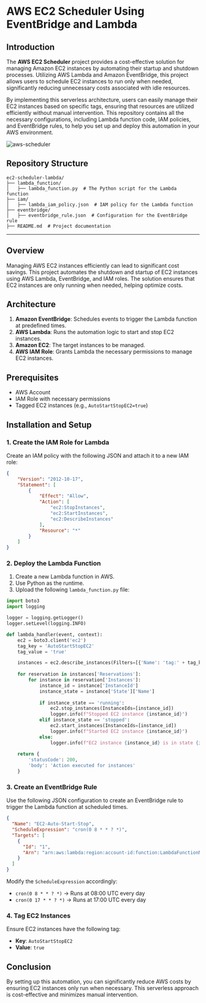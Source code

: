 # AWS EC2 Scheduler Using EventBridge and Lambda

## Introduction

The **AWS EC2 Scheduler** project provides a cost-effective solution for managing Amazon EC2 instances by automating their startup and shutdown processes. Utilizing AWS Lambda and Amazon EventBridge, this project allows users to schedule EC2 instances to run only when needed, significantly reducing unnecessary costs associated with idle resources.

By implementing this serverless architecture, users can easily manage their EC2 instances based on specific tags, ensuring that resources are utilized efficiently without manual intervention. This repository contains all the necessary configurations, including Lambda function code, IAM policies, and EventBridge rules, to help you set up and deploy this automation in your AWS environment.

![aws-scheduler](https://github.com/user-attachments/assets/1efd03cd-5464-4039-9ac5-8b5a2396efd9)


## Repository Structure
```
ec2-scheduler-lambda/
├── lambda_function/
│   ├── lambda_function.py  # The Python script for the Lambda function
├── iam/
│   ├── lambda_iam_policy.json  # IAM policy for the Lambda function
├── eventbridge/
│   ├── eventbridge_rule.json  # Configuration for the EventBridge rule
├── README.md  # Project documentation
```

---
## Overview
Managing AWS EC2 instances efficiently can lead to significant cost savings. This project automates the shutdown and startup of EC2 instances using AWS Lambda, EventBridge, and IAM roles. The solution ensures that EC2 instances are only running when needed, helping optimize costs.

## Architecture

1. **Amazon EventBridge**: Schedules events to trigger the Lambda function at predefined times.
2. **AWS Lambda**: Runs the automation logic to start and stop EC2 instances.
3. **Amazon EC2**: The target instances to be managed.
4. **AWS IAM Role**: Grants Lambda the necessary permissions to manage EC2 instances.

## Prerequisites
- AWS Account
- IAM Role with necessary permissions
- Tagged EC2 instances (e.g., `AutoStartStopEC2=true`)

## Installation and Setup

### 1. Create the IAM Role for Lambda
Create an IAM policy with the following JSON and attach it to a new IAM role:

```json
{
    "Version": "2012-10-17",
    "Statement": [
        {
            "Effect": "Allow",
            "Action": [
                "ec2:StopInstances",
                "ec2:StartInstances",
                "ec2:DescribeInstances"
            ],
            "Resource": "*"
        }
    ]
}
```

### 2. Deploy the Lambda Function
1. Create a new Lambda function in AWS.
2. Use Python as the runtime.
3. Upload the following `lambda_function.py` file:

```python
import boto3
import logging

logger = logging.getLogger()
logger.setLevel(logging.INFO)

def lambda_handler(event, context):
    ec2 = boto3.client('ec2')
    tag_key = 'AutoStartStopEC2'
    tag_value = 'true'

    instances = ec2.describe_instances(Filters=[{'Name': 'tag:' + tag_key, 'Values': [tag_value]}])
    
    for reservation in instances['Reservations']:
        for instance in reservation['Instances']:
            instance_id = instance['InstanceId']
            instance_state = instance['State']['Name']
            
            if instance_state == 'running':
                ec2.stop_instances(InstanceIds=[instance_id])
                logger.info(f"Stopped EC2 instance {instance_id}")
            elif instance_state == 'stopped':
                ec2.start_instances(InstanceIds=[instance_id])
                logger.info(f"Started EC2 instance {instance_id}")
            else:
                logger.info(f"EC2 instance {instance_id} is in state {instance_state}, skipping.")
    
    return {
        'statusCode': 200,
        'body': 'Action executed for instances'
    }
```

### 3. Create an EventBridge Rule
Use the following JSON configuration to create an EventBridge rule to trigger the Lambda function at scheduled times.

```json
{
  "Name": "EC2-Auto-Start-Stop",
  "ScheduleExpression": "cron(0 8 * * ? *)",
  "Targets": [
    {
      "Id": "1",
      "Arn": "arn:aws:lambda:region:account-id:function:LambdaFunctionName"
    }
  ]
}
```

Modify the `ScheduleExpression` accordingly:
- `cron(0 8 * * ? *)` → Runs at 08:00 UTC every day
- `cron(0 17 * * ? *)` → Runs at 17:00 UTC every day

### 4. Tag EC2 Instances
Ensure EC2 instances have the following tag:
- **Key**: `AutoStartStopEC2`
- **Value**: `true`

## Conclusion
By setting up this automation, you can significantly reduce AWS costs by ensuring EC2 instances only run when necessary. This serverless approach is cost-effective and minimizes manual intervention.


